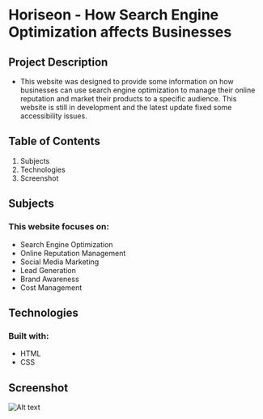 # Horiseon - How Search Engine Optimization affects Businesses

## Project Description

* This website was designed to provide some information on how businesses can use search engine optimization to manage their online reputation and market their products to a specific audience. This website is still in development and the latest update fixed some accessibility issues. 

## Table of Contents

1. Subjects
2. Technologies
3. Screenshot

## Subjects

### This website focuses on:

* Search Engine Optimization
* Online Reputation Management
* Social Media Marketing
* Lead Generation
* Brand Awareness
* Cost Management

## Technologies

### Built with:

* HTML
* CSS

## Screenshot

![Alt text](/01-Class-Content/01-HTML-Git-CSS/horiseon/Develop/assets/images/full-horiseon%20screenshot.png)
